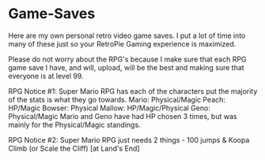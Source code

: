 # Game-Saves
Here are my own personal retro video game saves. I put a lot of time into many of these just so your RetroPie Gaming experience is maximized.

Please do not worry about the RPG's because I make sure that each RPG game save I have, and will, upload, will be the best and making sure that everyone is at level 99.

RPG Notice #1: Super Mario RPG has each of the characters put the majority of the stats is what they go towards.
  Mario: Physical/Magic
  Peach: HP/Magic
  Bowser: Physical
  Mallow: HP/Magic/Physical
  Geno: Physical/Magic
Mario and Geno have had HP chosen 3 times, but was mainly for the Physical/Magic standings.

RPG Notice #2: Super Mario RPG just needs 2 things - 100 jumps & Koopa Climb (or Scale the Cliff) [at Land's End]
